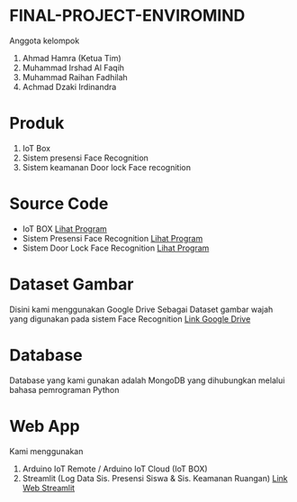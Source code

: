 # FINAL-PROJECT-ENVIROMIND
Anggota kelompok
1. Ahmad Hamra (Ketua Tim)
2. Muhammad Irshad Al Faqih
3. Muhammad Raihan Fadhilah
4. Achmad Dzaki Irdinandra

# Produk
1. IoT Box
2. Sistem presensi Face Recognition
3. Sistem keamanan Door lock Face recognition

# Source Code
- IoT BOX
  [Lihat Program](https://github.com/roboman2jkt/FINAL-PROJECT-ENVIROMIND/tree/main/source%20code/IoT%20Box)
- Sistem Presensi Face Recognition
  [Lihat Program](https://github.com/roboman2jkt/FINAL-PROJECT-ENVIROMIND/tree/main/source%20code/Face%20Absen)
- Sistem Door Lock Face Recognition
  [Lihat Program](https://github.com/roboman2jkt/FINAL-PROJECT-ENVIROMIND/tree/main/source%20code/CameraFaceRecognitionDoorLock)

# Dataset Gambar
Disini kami menggunakan Google Drive Sebagai Dataset gambar wajah yang digunakan pada sistem Face Recognition
[Link Google Drive](https://drive.google.com/drive/folders/1_Ymnt_JssiKV3YrAagx8cheBHRjdm2yl)

# Database
Database yang kami gunakan adalah MongoDB yang dihubungkan melalui bahasa pemrograman Python

# Web App
Kami menggunakan
1. Arduino IoT Remote / Arduino IoT Cloud (IoT BOX)
2. Streamlit (Log Data Sis. Presensi Siswa & Sis. Keamanan Ruangan) [Link Web Streamlit](https://final-project-team-enviromind-sic.streamlit.app/)
